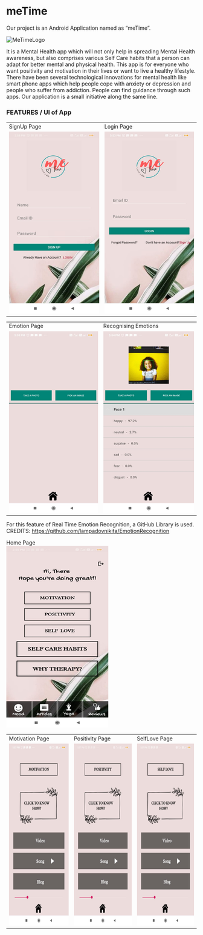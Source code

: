 # meTime
Our project is an Android Application named as “meTime”.

 ![MeTimeLogo](https://user-images.githubusercontent.com/98696997/177332112-0d9d701a-74a5-4437-8106-1317902a272e.png)

It is a Mental Health app which will not only help in spreading Mental Health awareness, but also comprises various Self Care habits that a person can adapt for better mental and physical health. This app is for everyone who want positivity and motivation in their lives or want to live a healthy lifestyle. 
There have been several technological innovations for mental health like smart phone apps which help people cope with anxiety or depression and people who suffer from addiction. People can find guidance through such apps. Our application is a small initiative along the same line.

<h3>FEATURES / UI of App</h3>

<table>
  <tr>
    <td>SignUp Page</td>
     <td>Login Page</td>
  </tr>
  <tr>
    <td><img src="./MeTime GitHub Images/SignUp.jpeg" width=270 height=480></td>
    <td><img src="./MeTime GitHub Images/Login.jpeg" width=270 height=480></td>
  </tr>
 </table>
 
 <table>
  <tr>
    <td>Emotion Page</td>
     <td>Recognising Emotions</td>
  </tr>
  <tr>
    <td><img src="./MeTime GitHub Images/EmotionPage.jpeg" width=270 height=480></td>
    <td><img src="./MeTime GitHub Images/EmotionRecognition.jpeg" width=270 height=480></td>
  </tr>
 </table>
 
 For this feature of Real Time Emotion Recognition, a GitHub Library is used.
 CREDITS: https://github.com/lampadovnikita/EmotionRecognition 
 
 Home Page
 <br>
 <img src="./MeTime GitHub Images/HomePage.jpeg" width=270 height=480>
 
 <table>
  <tr>
    <td>Motivation Page</td>
    <td>Positivity Page</td>
    <td>SelfLove Page</td>
  </tr>
  <tr>
    <td><img src="./MeTime GitHub Images/Motivation.jpeg" width=270 height=480></td>
    <td><img src="./MeTime GitHub Images/Positivity.jpeg" width=270 height=480></td>
    <td><img src="./MeTime GitHub Images/Self Love.jpeg" width=270 height=480></td>
  </tr>
 </table>
 
 
 
